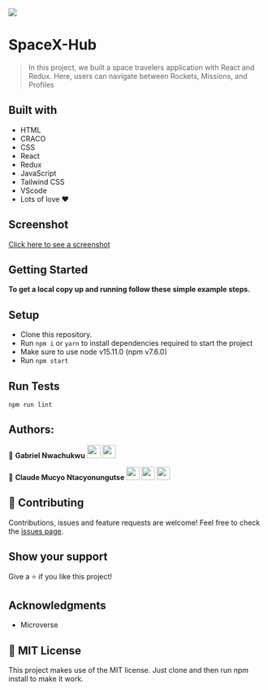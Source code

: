 ![](https://img.shields.io/badge/Microverse-blueviolet)
# SpaceX-Hub
> In this project, we built a space travelers application with React and Redux. Here, users can navigate between Rockets, Missions, and Profiles
## Built with
- HTML
- CRACO
- CSS
- React
- Redux
- JavaScript
- Tailwind CSS
- VScode
- Lots of love :heart:
## Screenshot
[Click here to see a screenshot](<img width="1440" alt="Screen Shot 2021-11-27 at 6 43 52 AM" src="https://user-images.githubusercontent.com/62937819/143659785-7746b52e-3a7b-495b-a550-16aeead6648c.png">
)
<!-- ## Live Demo -->
<!-- [Click here to see the project](https://spacexapi-demo.netlify.app/) -->
## Getting Started
**To get a local copy up and running follow these simple example steps.**
## Setup
- Clone this repository.
- Run ``npm i`` or ``yarn`` to install dependencies required to start the project
- Make sure to use node v15.11.0 (npm v7.6.0)
- Run ``npm start``
## Run Tests
```
npm run lint
```
## Authors:
👤 **Gabriel Nwachukwu**
[<code><img height="26" src="https://cdn.iconscout.com/icon/free/png-256/github-153-675523.png"></code>](https://github.com/gabrielcoder247)
[<code><img height="26" src="https://upload.wikimedia.org/wikipedia/commons/thumb/c/c9/Linkedin.svg/1200px-Linkedin.svg.png"></code>](https://www.linkedin.com/in/gabriel-nwachukwu/)

 👤 **Claude Mucyo Ntacyonungutse**
[<code><img height="26" src="https://cdn.iconscout.com/icon/free/png-256/github-153-675523.png"></code>](https://github.com/Mucyosoda)
[<code><img height="26" src="https://upload.wikimedia.org/wikipedia/sco/thumb/9/9f/Twitter_bird_logo_2012.svg/1200px-Twitter_bird_logo_2012.svg.png"></code>]( https://twitter.com/ClaudeMucyo1)
 <a href="mailto:mucyosofa@gmail.com?subject=Hey Mucyo!"><img height="26" src="https://cdn.worldvectorlogo.com/logos/official-gmail-icon-2020-.svg"></a>

## 🤝 Contributing
Contributions, issues and feature requests are welcome!
Feel free to check the [issues page](https://github.com/gabrielcoder247/spacex-hubs/issues).
## Show your support
Give a ⭐️ if you like this project!
## Acknowledgments
- Microverse
## 📝 MIT License
This project makes use of the MIT license.
Just clone and then run npm install to make it work.




